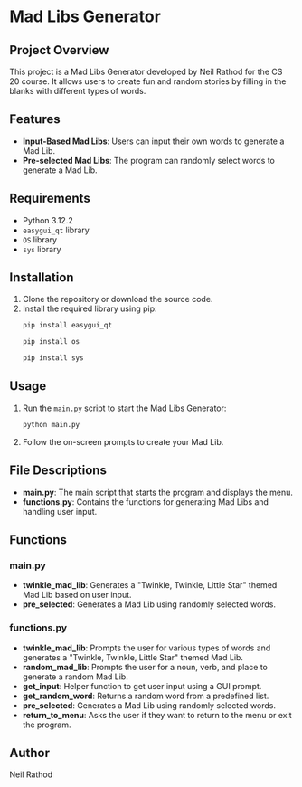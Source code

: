 # Mad Libs Generator

## Project Overview
This project is a Mad Libs Generator developed by Neil Rathod for the CS 20 course. It allows users to create fun and random stories by filling in the blanks with different types of words.

## Features
- **Input-Based Mad Libs**: Users can input their own words to generate a Mad Lib.
- **Pre-selected Mad Libs**: The program can randomly select words to generate a Mad Lib.

## Requirements
- Python 3.12.2
- `easygui_qt` library
- `OS` library
- `sys` library

## Installation
1. Clone the repository or download the source code.
2. Install the required library using pip:
    ```bash
    pip install easygui_qt
    ```
    ```bash
    pip install os
    ```
    ```bash
    pip install sys
    ```

## Usage
1. Run the `main.py` script to start the Mad Libs Generator:
    ```bash
    python main.py
    ```
2. Follow the on-screen prompts to create your Mad Lib.

## File Descriptions
- **main.py**: The main script that starts the program and displays the menu.
- **functions.py**: Contains the functions for generating Mad Libs and handling user input.

## Functions
### main.py
- **twinkle_mad_lib**: Generates a "Twinkle, Twinkle, Little Star" themed Mad Lib based on user input.
- **pre_selected**: Generates a Mad Lib using randomly selected words.

### functions.py
- **twinkle_mad_lib**: Prompts the user for various types of words and generates a "Twinkle, Twinkle, Little Star" themed Mad Lib.
- **random_mad_lib**: Prompts the user for a noun, verb, and place to generate a random Mad Lib.
- **get_input**: Helper function to get user input using a GUI prompt.
- **get_random_word**: Returns a random word from a predefined list.
- **pre_selected**: Generates a Mad Lib using randomly selected words.
- **return_to_menu**: Asks the user if they want to return to the menu or exit the program.

## Author
Neil Rathod
